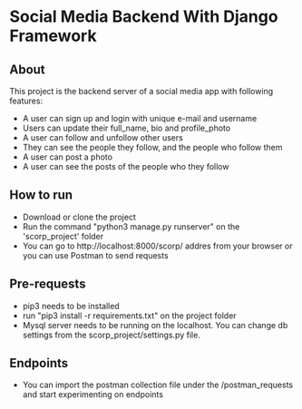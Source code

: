 # Social Media Backend With Django Framework

## About

This project is the backend server of a social media app with following features:
 - A user can sign up and login with unique e-mail and username
 - Users can update their full_name, bio and profile_photo
 - A user can follow and unfollow other users
 - They can see the people they follow, and the people who follow them
 - A user can post a photo
 - A user can see the posts of the people who they follow

## How to run
 - Download or clone the project
 - Run the command "python3 manage.py runserver" on the 'scorp_project' folder
 - You can go to http://localhost:8000/scorp/ addres from your browser or you can use Postman to send requests

## Pre-requests
 - pip3 needs to be installed
 - run "pip3 install -r requirements.txt" on the project folder  
 - Mysql server needs to be running on the localhost. You can change db settings from the
scorp_project/settings.py file.

## Endpoints
 - You can import the postman collection file under the /postman_requests and start experimenting on endpoints